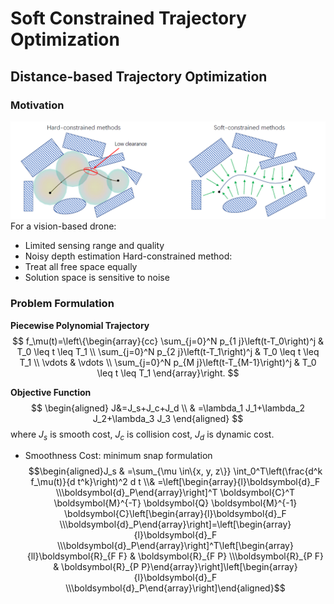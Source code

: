 # Soft Constrained Trajectory Optimization
## Distance-based Trajectory Optimization
### Motivation
![](../Resource/soft_constrained_trajectory_optimization_img_1.png)
For a vision-based drone:
+ Limited sensing range and quality
+ Noisy depth estimation
Hard-constrained method:
+ Treat all free space equally
+ Solution space is sensitive to noise

### Problem Formulation

**Piecewise Polynomial Trajectory**
$$
f_\mu(t)=\left\{\begin{array}{cc}
\sum_{j=0}^N p_{1 j}\left(t-T_0\right)^j & T_0 \leq t \leq T_1 \\
\sum_{j=0}^N p_{2 j}\left(t-T_1\right)^j & T_0 \leq t \leq T_1 \\
\vdots & \vdots \\
\sum_{j=0}^N p_{M j}\left(t-T_{M-1}\right)^j & T_0 \leq t \leq T_1
\end{array}\right.
$$

**Objective Function**
$$
\begin{aligned}
 J&=J_s+J_c+J_d \\
& =\lambda_1 J_1+\lambda_2 J_2+\lambda_3 J_3
\end{aligned}
$$
where $J_s$ is smooth cost, $J_c$ is collision cost, $J_d$ is dynamic cost.

+ Smoothness Cost: minimum snap formulation $$\begin{aligned}J_s & =\sum_{\mu \in\{x, y, z\}} \int_0^T\left(\frac{d^k f_\mu(t)}{d t^k}\right)^2 d t \\& =\left[\begin{array}{l}\boldsymbol{d}_F \\\boldsymbol{d}_P\end{array}\right]^T \boldsymbol{C}^T \boldsymbol{M}^{-T} \boldsymbol{Q} \boldsymbol{M}^{-1} \boldsymbol{C}\left[\begin{array}{l}\boldsymbol{d}_F \\\boldsymbol{d}_P\end{array}\right]=\left[\begin{array}{l}\boldsymbol{d}_F \\\boldsymbol{d}_P\end{array}\right]^T\left[\begin{array}{ll}\boldsymbol{R}_{F F} & \boldsymbol{R}_{F P} \\\boldsymbol{R}_{P F} & \boldsymbol{R}_{P P}\end{array}\right]\left[\begin{array}{l}\boldsymbol{d}_F \\\boldsymbol{d}_P\end{array}\right]\end{aligned}$$